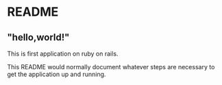 # README
## "hello,world!"

This is first application on ruby on rails.


This README would normally document whatever steps are necessary to get the
application up and running.
